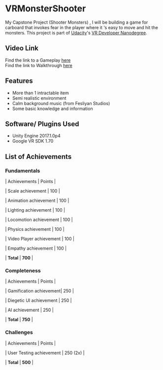 # VRMonsterShooter
My Capstone Project (Shooter Monsters) , I will be building  a game for carboard that invokes fear in the player  where it ‘s easy to move and hit the monsters. 
This project is part of [Udacity](https://www.udacity.com "Udacity - Be in demand")'s [VR Developer Nanodegree](https://www.udacity.com/course/vr-developer-nanodegree--nd017).

## Video Link
Find the link to a Gameplay [here](https://youtu.be/DlOZKyTKjSg)                
Find the link to  Walkthrough  [here](https://youtu.be/gonNHvXkIUk)

## Features
* More than 1 intractable item
* Semi realistic environment
* Calm background music (from Fesliyan Studios)
* Some basic knowledge and information

## Software/ Plugins Used
* Unity Engine 2017.1.0p4
* Google VR SDK 1.70

## List of Achievements

### Fundamentals

| Achievements | Points |

| Scale achievement | 100 |

| Animation achievement | 100 |

| Lighting achievement | 100 |

| Locomotion achievement | 100 |

| Physics achievement | 100 |

| Video Player achievement | 100 |

| Empathy achievement  | 100 |

| **Total** | **700** |
     

### Completeness

| Achievements | Points |

|  Gamification achievement| 250 |

| Diegetic UI achievement | 250 |

| AI achievement | 250 |

| **Total** | **750** |



### Challenges

| Achievements | Points |

| User Testing achievement | 250 (2x) |

| **Total** | **500** |
